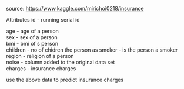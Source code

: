 source: https://www.kaggle.com/mirichoi0218/insurance

Attributes
id - running serial id


age - age of a person<br>
sex - sex of a person<br>
bmi - bmi of s person<br>
children - no of chidren the person as
smoker - is the person a smoker<br>
region - religion of a person<br>
noise - column added to the original data set<br>
charges - insurance charges<br>

use the above data to predict insurance charges
